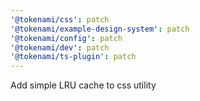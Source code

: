 ```yaml
---
'@tokenami/css': patch
'@tokenami/example-design-system': patch
'@tokenami/config': patch
'@tokenami/dev': patch
'@tokenami/ts-plugin': patch
---
```


Add simple LRU cache to css utility
